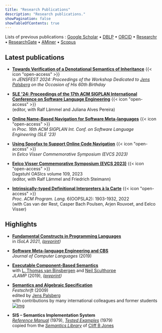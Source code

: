 ```yaml
---
title: "Research Publications"
description: "Research publications."
showPagination: false
showTableOfContents: true
---
```


Lists of previous publications
: [Google Scholar](https://scholar.google.co.uk/citations?user=fIK8JS8AAAAJ)
  • [DBLP](https://dblp.org/pid/m/PeterDMosses.html)
  • [ORCID](https://orcid.org/0000-0002-5826-7520)
  • [Researchr](https://researchr.org/profile/peterdmosses)
  • [ResearchGate](https://www.researchgate.net/profile/Peter_Mosses/index.html)
  • [AMiner](https://aminer.org/profile/53f439bbdabfaeee229c9f29)
  • [Scopus](https://www.scopus.com/authid/detail.uri?authorId=6701810942)

## Latest publications

- **[Towards Verification of a Denotational Semantics of Inheritance](https://doi.org/10.1145/3694848.3694852 "ACM Digital Library")** {{< icon "open-access" >}}  
  in *JENSFEST 2024: Proceedings of the Workshop Dedicated to [Jens Palsberg](https://samueli.ucla.edu/people/jens-palsberg/ "UCLA home page") on the Occasion of His 60th Birthday* 

- **[SLE '24: Proceedings of the 17th ACM SIGPLAN International Conference on Software Language Engineering](https://dl.acm.org/doi/10.1145/3687997 "ACM Digital Library")** {{< icon "open-access" >}}  
  (editor, with 	Ralf Lämmel and Juliana Alves Pereira)

- **[Online Name-Based Navigation for Software Meta-languages](https://dl.acm.org/doi/10.1145/3623476.3623528 "ACM Digital Library")** {{< icon "open-access" >}}  
  in *Proc. 16th ACM SIGPLAN Int. Conf. on Software Language Engineering (SLE '23)* 

- **[Using Spoofax to Support Online Code Navigation](https://doi.org/10.4230/OASIcs.EVCS.2023.21 "Dagstuhl")** {{< icon "open-access" >}}  
  in *Eelco Visser Commemorative Symposium (EVCS 2023)*

- **[Eelco Visser Commemorative Symposium (EVCS 2023)](https://www.dagstuhl.de/dagpub/978-3-95977-267-9 "Dagstuhl")** {{< icon "open-access" >}}  
  Dagstuhl OASIcs volume 109,  2023  
  (editor, with 	Ralf Lämmel and Friedrich Steimann)

- **[Intrinsically-typed Definitional Interpreters à la Carte](https://doi.org/10.1145/3563355 "ACM Digital Library")** {{< icon "open-access" >}}  
  *Proc. ACM Program. Lang.* 6(OOPSLA2): 1903-1932, 2022  
  (with Cas van der Rest, Casper Bach Poulsen, Arjen Rouvoet, and Eelco Visser)

## Highlights

- **[Fundamental Constructs in Programming Languages](https://doi.org/10.1007/978-3-030-89159-6_19)**  
  in *ISoLA 2021*,
  *([preprint](https://arxiv.org/abs/2107.10545))*

- **[Software Meta-language Engineering and CBS](https://doi.org/10.1016/j.jvlc.2018.11.003)**  
  *Journal of Computer Languages* (2019)

- **[Executable Component-Based Semantics](https://doi.org/10.1016/j.jlamp.2018.12.004)**  
  with [L. Thomas van Binsbergen](https://ltvanbinsbergen.nl)
  and [Neil Sculthorpe](http://neilsculthorpe.com)  
  *JLAMP* (2019),
  *([preprint](../papers/Binsbergen2019ECBS))*

- **[Semantics and Algebraic Specification](https://www.springer.com/computer/foundations/book/978-3-642-04163-1)**  
  *Festschrift* (2009)  
  edited by [Jens Palsberg](https://www.cs.ucla.edu/~palsberg/)  
  with contributions by many international colleagues and former students
  [![img](../img/festschrift-cover.jpg)](https://www.springer.com/computer/foundations/book/978-3-642-04163-1)  

- **SIS – Semantics Implementation System**  
  *[Reference Manual](../papers/Mosses1979SRM.pdf)* (1979),
  *[Tested Examples](../papers/Mosses1979STE.pdf)* (1979)  
  copied from the *[Semantics Library](https://homepages.cs.ncl.ac.uk/cliff.jones/semantics-library/)*
  of [Cliff B Jones](https://homepages.cs.ncl.ac.uk/cliff.jones/)
